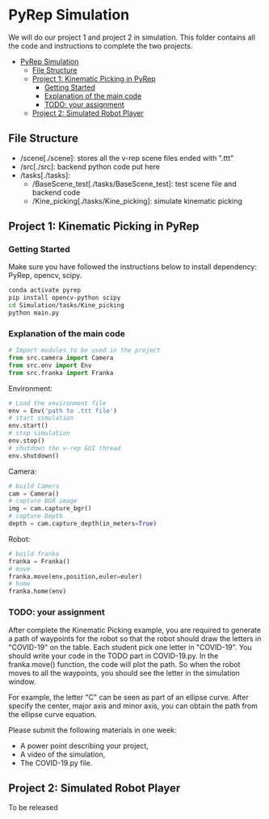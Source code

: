 # PyRep Simulation
We will do our project 1 and project 2 in simulation. This folder contains all the code and instructions to complete the two projects.

- [PyRep Simulation](#pyrep-simulation)
  - [File Structure](#file-structure)
  - [Project 1: Kinematic Picking in PyRep](#project-1-kinematic-picking-in-pyrep)
    - [Getting Started](#getting-started)
    - [Explanation of the main code](#explanation-of-the-main-code)
    - [TODO: your assignment](#todo-your-assignment)
  - [Project 2: Simulated Robot Player](#project-2-simulated-robot-player)

## File Structure

- /scene[./scene]: stores all the v-rep scene files ended with ".ttt"
- /src[./src]: backend python code put here
- /tasks[./tasks]:
  - /BaseScene_test[./tasks/BaseScene_test]: test scene file and backend code
  - /Kine_picking[./tasks/Kine_picking]: simulate kinematic picking

## Project 1: Kinematic Picking in PyRep
### Getting Started

Make sure you have followed the instructions below to install dependency: PyRep, opencv, scipy.

```bash
conda activate pyrep
pip install opencv-python scipy
cd Simulation/tasks/Kine_picking
python main.py
```

### Explanation of the main code

```python
# Import modules to be used in the project
from src.camera import Camera
from src.env import Env
from src.franka import Franka
```

Environment:

```python
# Load the environment file
env = Env('path to .ttt file')
# start simulation
env.start()
# stop simulation
env.stop()
# shutdown the v-rep GUI thread
env.shutdown()
```

Camera:

```python
# build Camera
cam = Camera()
# capture BGR image
img = cam.capture_bgr()
# capture Depth
depth = cam.capture_depth(in_meters=True)
```

Robot:

```python
# build franka
franka = Franka()
# move
franka.move(env,position,euler=euler)
# home
franka.home(env)
```
### TODO: your assignment

After complete the Kinematic Picking example, you are required to generate a path of waypoints for the robot so that the robot should draw the letters in "COVID-19" on the table. Each student pick one letter in "COVID-19". You should write your code in the TODO part in COVID-19.py. In the franka.move() function, the code will plot the path. So when the robot moves to all the waypoints, you should see the letter in the simulation window.

For example, the letter "C" can be seen as part of an ellipse curve. After specify the center, major axis and minor axis, you can obtain the path from the ellipse curve equation.

Please submit the following materials in one week:
  - A power point describing your project, 
  - A video of the simulation,
  - The COVID-19.py file.

## Project 2: Simulated Robot Player

To be released